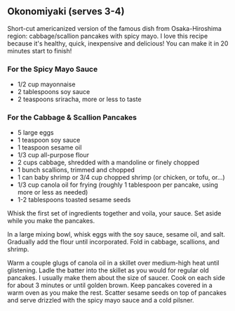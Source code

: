 ## Okonomiyaki (serves 3-4)

Short-cut americanized version of the famous dish from Osaka-Hiroshima
region: cabbage/scallion pancakes with spicy mayo. I love this recipe
because it's healthy, quick, inexpensive and
delicious!    You can make it in 20 minutes start to finish!

### For the Spicy Mayo Sauce
* 1/2 cup mayonnaise
* 2 tablespoons soy sauce
* 2 teaspoons sriracha, more or less to taste
### For the Cabbage & Scallion Pancakes
* 5 large eggs
* 1 teaspoon soy sauce
* 1 teaspoon sesame oil
* 1/3 cup all-purpose flour
* 2 cups cabbage, shredded with a mandoline or finely chopped
* 1 bunch scallions, trimmed and chopped
* 1 can baby shrimp or 3/4 cup chopped shrimp (or chicken, or tofu, or...)
* 1/3 cup canola oil for frying (roughly 1 tablespoon per pancake, using more or less as needed)
* 1-2 tablespoons toasted sesame seeds

Whisk the first set of ingredients together and voila, your sauce. Set aside while you make the pancakes.

In a large mixing bowl, whisk eggs with the soy sauce, sesame oil, and salt. Gradually add the flour until incorporated. Fold in cabbage, scallions, and shrimp.

Warm a couple glugs of canola oil in a skillet over medium-high heat until glistening. Ladle the batter into the skillet as you would for regular old pancakes. I usually make them about the size of saucer. Cook on each side for about 3 minutes or until golden brown. Keep pancakes covered in a warm oven as you make the rest. Scatter sesame seeds on top of pancakes and serve drizzled with the spicy mayo sauce and a cold pilsner. 
